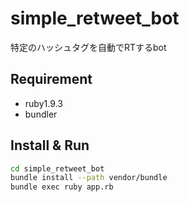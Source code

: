 simple_retweet_bot
==================

特定のハッシュタグを自動でRTするbot

## Requirement

* ruby1.9.3
* bundler

## Install & Run

```sh
cd simple_retweet_bot
bundle install --path vendor/bundle
bundle exec ruby app.rb
```

